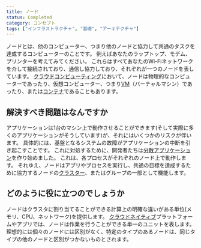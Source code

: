 ```yaml
---
title: ノード
status: Completed
category: コンセプト
tags: ["インフラストラクチャ", "基礎", "アーキテクチャ"]
---
```


ノードとは、他のコンピューター、つまり他のノードと協力して共通のタスクを達成するコンピューターのことです。
例えばあなたのラップトップ、モデム、プリンターを考えてみてください。
これらはすべてあなたのWi-Fiネットワークを介して接続されており、通信し協力しており、それぞれが一つのノードを表しています。
[クラウドコンピューティング](/ja/cloud-computing/)において、ノードは物理的なコンピューターであったり、仮想コンピューター、つまり[VM](/ja/virtual-machine/)（バーチャルマシン）であったり、または[コンテナ](/ja/container/)であることもあります。

## 解決すべき問題はなんですか

アプリケーションは1台のマシン上で動作させることができます(そして実際に多くのアプリケーションがそうしています)が、それにはいくつかのリスクが伴います。
具体的には、基盤となるシステムの故障がアプリケーションの中断を引き起こすことです。
これに対処するために、開発者たちは[分散アプリケーション](/ja/distributed-apps/)を作り始めました。
これは、各プロセスがそれぞれのノード上で動作します。
それゆえ、ノードはアプリやプロセスを実行し、共通の目標を達成するために協力するノードの[クラスター](/ja/cluster/)、またはグループの一部として機能します。

## どのように役に立つのでしょうか

ノードはクラスタに割り当てることができる計算上の明確な違いがある単位(メモリ、CPU、ネットワーク)を提供します。
[クラウドネイティブ](/ja/cloud-native-tech/)プラットフォームやアプリでは、ノードは作業を行うことができる単一のユニットを表します。
理想的には個々のノードには区別がなく、特定のタイプのあるノードは、同じタイプの他のノードと区別がつかないものとされます。

